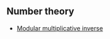 ## Number theory
- [Modular multiplicative inverse](https://github.com/dgharsallah/cplib/blob/master/Number%20theory/Modular%20multiplicative%20inverse.cpp)
